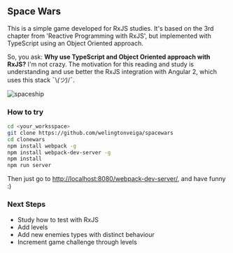 ## Space Wars

This is a simple game developed for RxJS studies. It's based on the 3rd chapter from 'Reactive Programming with RxJS', but implemented with TypeScript using an Object Oriented approach. 

So, you ask: **Why use TypeScript and Object Oriented approach with RxJS?** I'm not crazy. The motivation for this reading and study is understanding and use better the RxJS integration with Angular 2, which uses this stack ¯\\_(ツ)_/¯.


![spaceship](etc/howtouse.gif)

### How to try

```bash
cd <your_worksspace>
git clone https://github.com/welingtonveiga/spacewars
cd clonewars
npm install webpack -g
npm install webpack-dev-server -g
npm install
npm run server
```
Then just go to [http://localhost:8080/webpack-dev-server/](http://localhost:8080/webpack-dev-server/), and have funny :)


### Next Steps
* Study how to test with RxJS
* Add levels
* Add new enemies types with distinct behaviour
* Increment game challenge through levels